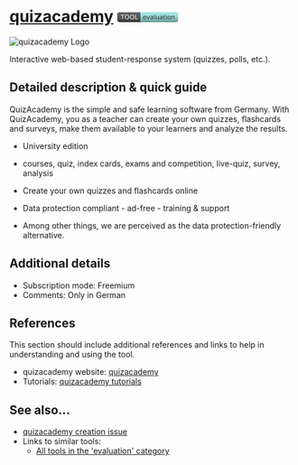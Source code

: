 # [quizacademy](https://quizacademy.de/)  [<img src="images/evaluation.png" align="bottom">](https://github.com/e-CLOSE/Toolbox/issues?q=label%3A01_TOOL+label%3Aevaluation)

![quizacademy Logo](https://user-images.githubusercontent.com/96419022/157411677-3adc9ac8-adb3-4216-9d3b-5a30b5687d64.png)

Interactive web-based student-response system (quizzes, polls, etc.).


## Detailed description & quick guide

QuizAcademy is the simple and safe learning software from Germany. With QuizAcademy, you as a teacher can create your own quizzes, flashcards and surveys, make them available to your learners and analyze the results. 

+ University edition

+ courses, quiz, index cards, exams and competition, live-quiz, survey, analysis

+ Create your own quizzes and flashcards online

+ Data protection compliant - ad-free - training & support

+ Among other things, we are perceived as the data protection-friendly alternative.


## Additional details

- Subscription mode: Freemium
- Comments: Only in German


## References

This section should include additional references and links to help in
understanding and using the tool.

- quizacademy website: [quizacademy](https://quizacademy.de/)
- Tutorials: [quizacademy tutorials](https://www.youtube.com/channel/UCNbQj5eCxaeEJltBB9dIsXg/videos)


## See also...

- [quizacademy creation issue](https://github.com/e-CLOSE/Toolbox/issues/80)
- Links to similar tools:
  - [All tools in the 'evaluation' category](https://github.com/e-CLOSE/Toolbox/issues?q=label%3A01_TOOL+label%3Aevaluation)
